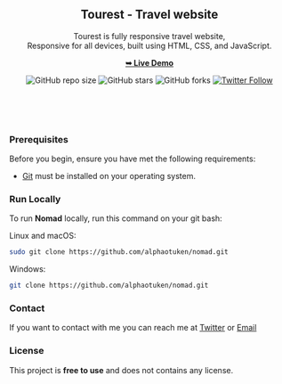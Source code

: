 <div align="center">
  
  <h2 align="center">Tourest - Travel website</h2>

  Tourest is fully responsive travel website, <br />Responsive for all devices, built using HTML, CSS, and JavaScript.

  <a href="https://codewithsadee.github.io/tourest/"><strong>➥ Live Demo</strong></a>
  
  ![GitHub repo size](https://img.shields.io/github/repo-size/alphaotuken/Nomad-Front-End-Website)
  ![GitHub stars](https://img.shields.io/github/stars/codewithsadee/Nomad-Front-End-Website?style=social)
  ![GitHub forks](https://img.shields.io/github/forks/codewithsadee/Nomad-Front-End-Website?style=social)
  [![Twitter Follow](https://img.shields.io/twitter/follow/taloisik?style=social)](https://twitter.com/intent/follow?screen_name=codewithsadee)

  <br />
  <br />

</div>

<br />


### Prerequisites

Before you begin, ensure you have met the following requirements:

* [Git](https://git-scm.com/downloads "Download Git") must be installed on your operating system.

### Run Locally

To run **Nomad** locally, run this command on your git bash:

Linux and macOS:

```bash
sudo git clone https://github.com/alphaotuken/nomad.git
```

Windows:

```bash
git clone https://github.com/alphaotuken/nomad.git
```

### Contact

If you want to contact with me you can reach me at [Twitter](https://www.twitter.com/taloisik) or [Email](talo@auradevelopment.com.au)

### License

This project is **free to use** and does not contains any license.
